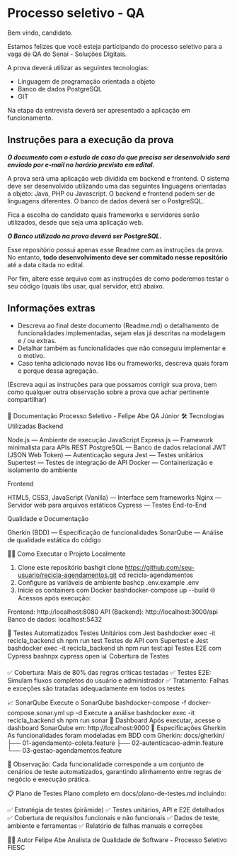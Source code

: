 # Processo seletivo - QA

Bem vindo, candidato.

Estamos felizes que você esteja participando do processo seletivo para a vaga de QA do Senai - Soluções Digitais.

A prova deverá utilizar as seguintes tecnologias:

- Linguagem de programação orientada a objeto
- Banco de dados PostgreSQL
- GIT

Na etapa da entrevista deverá ser apresentado a aplicação em funcionamento.

## Instruções para a execução da prova

**_O documento com o estudo de caso do que precisa ser desenvolvido será enviado por e-mail no horário previsto em edital._**

A prova será uma aplicação web dividida em backend e frontend. O sistema deve ser desenvolvido utilizando uma das seguintes linguagens orientadas a objeto: Java, PHP ou Javascript. O backend e frontend podem ser de linguagens diferentes. O banco de dados deverá ser o PostgreSQL.

Fica a escolha do candidato quais frameworks e servidores serão utilizados, desde que seja uma aplicação web.

**_O Banco utilizado na prova deverá ser PostgreSQL._**

Esse repositório possui apenas esse Readme com as instruções da prova. No entanto, **todo desenvolvimento deve ser commitado nesse repositório** até a data citada no edital.

Por fim, altere esse arquivo com as instruções de como poderemos testar o seu código (quais libs usar, qual servidor, etc) abaixo.

## Informações extras

- Descreva ao final deste documento (Readme.md) o detalhamento de funcionalidades implementadas, sejam elas já descritas na modelagem e / ou extras.
- Detalhar também as funcionalidades que não conseguiu implementar e o motivo.
- Caso tenha adicionado novas libs ou frameworks, descreva quais foram e porque dessa agregação.

(Escreva aqui as instruções para que possamos corrigir sua prova, bem como qualquer outra observação sobre a prova que achar pertinente compartilhar)

####

🚀 Documentação Processo Seletivo - Felipe Abe QA Júnior
🛠️ Tecnologias Utilizadas
Backend

Node.js — Ambiente de execução JavaScript
Express.js — Framework minimalista para APIs REST
PostgreSQL — Banco de dados relacional
JWT (JSON Web Token) — Autenticação segura
Jest — Testes unitários
Supertest — Testes de integração de API
Docker — Containerização e isolamento do ambiente

Frontend

HTML5, CSS3, JavaScript (Vanilla) — Interface sem frameworks
Nginx — Servidor web para arquivos estáticos
Cypress — Testes End-to-End

Qualidade e Documentação

Gherkin (BDD) — Especificação de funcionalidades
SonarQube — Análise de qualidade estática do código

🏃‍♂️ Como Executar o Projeto Localmente

1. Clone este repositório
   bashgit clone https://github.com/seu-usuario/recicla-agendamentos.git
   cd recicla-agendamentos
2. Configure as variáveis de ambiente
   bashcp .env.example .env
3. Inicie os containers com Docker
   bashdocker-compose up --build
   🌐 Acessos após execução:

Frontend: http://localhost:8080
API (Backend): http://localhost:3000/api
Banco de dados: localhost:5432

🧪 Testes Automatizados
Testes Unitários com Jest
bashdocker exec -it recicla_backend sh
npm run test
Testes de API com Supertest e Jest
bashdocker exec -it recicla_backend sh
npm run test:api
Testes E2E com Cypress
bashnpx cypress open
📊 Cobertura de Testes

✅ Cobertura: Mais de 80% das regras críticas testadas
✅ Testes E2E: Simulam fluxos completos do usuário e administrador
✅ Tratamento: Falhas e exceções são tratadas adequadamente em todos os testes

📈 SonarQube
Execute o SonarQube
bashdocker-compose -f docker-compose.sonar.yml up -d
Execute a análise
bashdocker exec -it recicla_backend sh
npm run sonar
🎯 Dashboard
Após executar, acesse o dashboard SonarQube em: http://localhost:9000
📝 Especificações Gherkin
As funcionalidades foram modeladas em BDD com Gherkin:
docs/gherkin/
├── 01-agendamento-coleta.feature
├── 02-autenticacao-admin.feature
└── 03-gestao-agendamentos.feature

📌 Observação: Cada funcionalidade corresponde a um conjunto de cenários de teste automatizados, garantindo alinhamento entre regras de negócio e execução prática.

📋 Plano de Testes
Plano completo em docs/plano-de-testes.md incluindo:

✅ Estratégia de testes (pirâmide)
✅ Testes unitários, API e E2E detalhados
✅ Cobertura de requisitos funcionais e não funcionais
✅ Dados de teste, ambiente e ferramentas
✅ Relatório de falhas manuais e correções

👨‍💻 Autor
Felipe Abe
Analista de Qualidade de Software - Processo Seletivo FIESC
